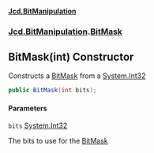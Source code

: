 #### [Jcd.BitManipulation](index.md 'index')
### [Jcd.BitManipulation](Jcd.BitManipulation.md 'Jcd.BitManipulation').[BitMask](Jcd.BitManipulation.BitMask.md 'Jcd.BitManipulation.BitMask')

## BitMask(int) Constructor

Constructs a [BitMask](Jcd.BitManipulation.BitMask.md 'Jcd.BitManipulation.BitMask') from a [System.Int32](https://docs.microsoft.com/en-us/dotnet/api/System.Int32 'System.Int32')

```csharp
public BitMask(int bits);
```
#### Parameters

<a name='Jcd.BitManipulation.BitMask.BitMask(int).bits'></a>

`bits` [System.Int32](https://docs.microsoft.com/en-us/dotnet/api/System.Int32 'System.Int32')

The bits to use for the [BitMask](Jcd.BitManipulation.BitMask.md 'Jcd.BitManipulation.BitMask')